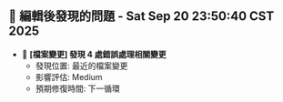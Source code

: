 ## 🚨 編輯後發現的問題 - Sat Sep 20 23:50:40 CST 2025

- 🔄 **[檔案變更] 發現        4 處錯誤處理相關變更**
  - 發現位置: 最近的檔案變更
  - 影響評估: Medium
  - 預期修復時間: 下一循環


